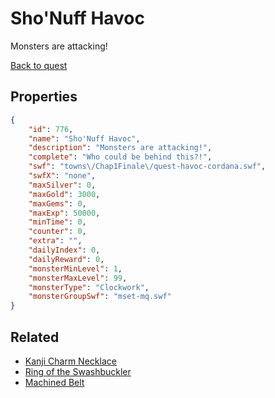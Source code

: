 # Sho'Nuff Havoc

Monsters are attacking!

[Back to quest](../quests.md)

## Properties

```json
{
    "id": 776,
    "name": "Sho'Nuff Havoc",
    "description": "Monsters are attacking!",
    "complete": "Who could be behind this?!",
    "swf": "towns\/Chap1Finale\/quest-havoc-cordana.swf",
    "swfX": "none",
    "maxSilver": 0,
    "maxGold": 3000,
    "maxGems": 0,
    "maxExp": 50000,
    "minTime": 0,
    "counter": 0,
    "extra": "",
    "dailyIndex": 0,
    "dailyReward": 0,
    "monsterMinLevel": 1,
    "monsterMaxLevel": 99,
    "monsterType": "Clockwork",
    "monsterGroupSwf": "mset-mq.swf"
}
```

## Related

- [Kanji Charm Necklace](../items/5508-kanji-charm-necklace.md)
- [Ring of the Swashbuckler](../items/5510-ring-of-the-swashbuckler.md)
- [Machined Belt](../items/5516-machined-belt.md)

